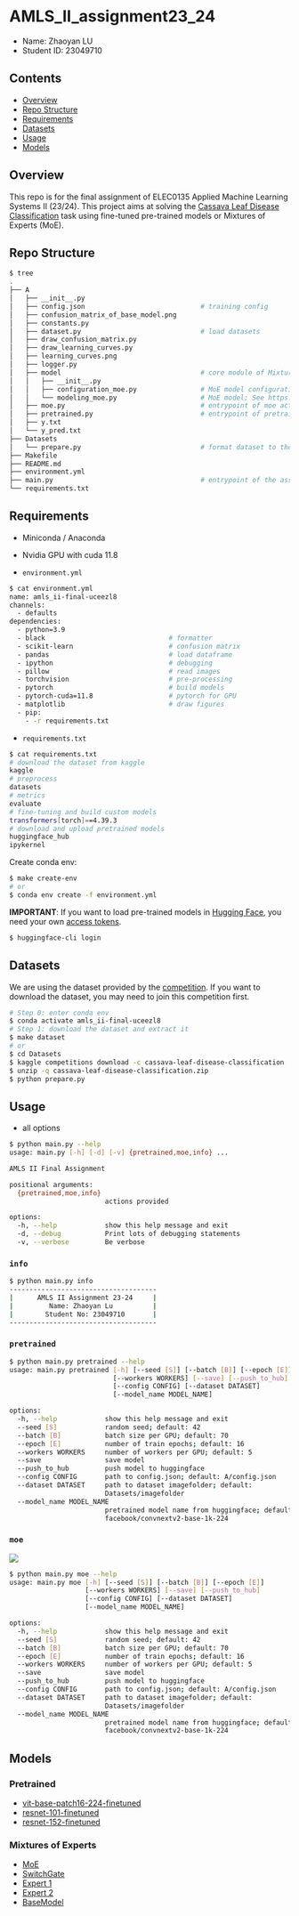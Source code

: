 # AMLS_II_assignment23_24

* Name: Zhaoyan LU
* Student ID: 23049710

## Contents

- [Overview](#Overview)
- [Repo Structure](#Repo-Structure)
- [Requirements](#Requirements)
- [Datasets](#Datasets)
- [Usage](#Usage)
- [Models](#Models)

## Overview

This repo is for the final assignment of ELEC0135 Applied Machine Learning Systems II (23/24).
This project aims at solving the [Cassava Leaf Disease Classification](https://www.kaggle.com/competitions/cassava-leaf-disease-classification/) task
using fine-tuned pre-trained models or Mixtures of Experts (MoE).

## Repo Structure

```bash
$ tree
.
├── A
│   ├── __init__.py
│   ├── config.json                             # training config
│   ├── confusion_matrix_of_base_model.png
│   ├── constants.py
│   ├── dataset.py                              # load datasets
│   ├── draw_confusion_matrix.py
│   ├── draw_learning_curves.py
│   ├── learning_curves.png
│   ├── logger.py
│   ├── model                                   # core module of Mixtures of Experts
│   │   ├── __init__.py
│   │   ├── configuration_moe.py                # MoE model configurations
│   │   └── modeling_moe.py                     # MoE model; See https://huggingface.co/docs/transformers/custom_models#sharing-custom-models
│   ├── moe.py                                  # entrypoint of moe action; train and test
│   ├── pretrained.py                           # entrypoint of pretrained action; train and test
│   ├── y.txt
│   └── y_pred.txt
├── Datasets
│   └── prepare.py                              # format dataset to the imagefolder format; See https://huggingface.co/docs/datasets/v2.0.0/en/image_process#imagefolder
├── Makefile
├── README.md
├── environment.yml
├── main.py                                     # entrypoint of the assignment
└── requirements.txt
```

## Requirements

* Miniconda / Anaconda
* Nvidia GPU with cuda 11.8

* `environment.yml`

```bash
$ cat environment.yml
name: amls_ii-final-uceezl8
channels:
  - defaults
dependencies:
  - python=3.9
  - black                               # formatter
  - scikit-learn                        # confusion matrix
  - pandas                              # load dataframe
  - ipython                             # debugging
  - pillow                              # read images
  - torchvision                         # pre-processing
  - pytorch                             # build models
  - pytorch-cuda=11.8                   # pytorch for GPU
  - matplotlib                          # draw figures
  - pip:
    - -r requirements.txt
```

* `requirements.txt`

```bash
$ cat requirements.txt
# download the dataset from kaggle
kaggle
# preprocess
datasets
# metrics
evaluate
# fine-tuning and build custom models
transformers[torch]==4.39.3
# download and upload pretrained models
huggingface_hub
ipykernel
```

Create conda env:

```bash
$ make create-env
# or
$ conda env create -f environment.yml
```

**IMPORTANT**: If you want to load pre-trained models in [Hugging Face](https://huggingface.co),
you need your own [access tokens](https://huggingface.co/docs/hub/security-tokens).

```bash
$ huggingface-cli login
```

## Datasets

We are using the dataset provided by the [competition](https://www.kaggle.com/competitions/cassava-leaf-disease-classification/data).
If you want to download the dataset, you may need to join this competition first.

```bash
# Step 0: enter conda env
$ conda activate amls_ii-final-uceezl8
# Step 1: download the dataset and extract it
$ make dataset
# or
$ cd Datasets
$ kaggle competitions download -c cassava-leaf-disease-classification
$ unzip -q cassava-leaf-disease-classification.zip
$ python prepare.py
```

## Usage

* all options

```bash
$ python main.py --help
usage: main.py [-h] [-d] [-v] {pretrained,moe,info} ...

AMLS II Final Assignment

positional arguments:
  {pretrained,moe,info}
                        actions provided

options:
  -h, --help            show this help message and exit
  -d, --debug           Print lots of debugging statements
  -v, --verbose         Be verbose
```

### `info`

```bash
$ python main.py info
-------------------------------------
|      AMLS II Assignment 23-24     |
|         Name: Zhaoyan Lu          |
|        Student No: 23049710       |
-------------------------------------
```

### `pretrained`

```bash
$ python main.py pretrained --help
usage: main.py pretrained [-h] [--seed [S]] [--batch [B]] [--epoch [E]]
                          [--workers WORKERS] [--save] [--push_to_hub]
                          [--config CONFIG] [--dataset DATASET]
                          [--model_name MODEL_NAME]

options:
  -h, --help            show this help message and exit
  --seed [S]            random seed; default: 42
  --batch [B]           batch size per GPU; default: 70
  --epoch [E]           number of train epochs; default: 16
  --workers WORKERS     number of workers per GPU; default: 5
  --save                save model
  --push_to_hub         push model to huggingface
  --config CONFIG       path to config.json; default: A/config.json
  --dataset DATASET     path to dataset imagefolder; default:
                        Datasets/imagefolder
  --model_name MODEL_NAME
                        pretrained model name from huggingface; default:
                        facebook/convnextv2-base-1k-224
```

### `moe`

![](model_flowchart.png)

```bash
$ python main.py moe --help
usage: main.py moe [-h] [--seed [S]] [--batch [B]] [--epoch [E]]
                   [--workers WORKERS] [--save] [--push_to_hub]
                   [--config CONFIG] [--dataset DATASET]
                   [--model_name MODEL_NAME]

options:
  -h, --help            show this help message and exit
  --seed [S]            random seed; default: 42
  --batch [B]           batch size per GPU; default: 70
  --epoch [E]           number of train epochs; default: 16
  --workers WORKERS     number of workers per GPU; default: 5
  --save                save model
  --push_to_hub         push model to huggingface
  --config CONFIG       path to config.json; default: A/config.json
  --dataset DATASET     path to dataset imagefolder; default:
                        Datasets/imagefolder
  --model_name MODEL_NAME
                        pretrained model name from huggingface; default:
                        facebook/convnextv2-base-1k-224
```

## Models

### Pretrained

* [vit-base-patch16-224-finetuned](https://huggingface.co/louislu9911/vit-base-patch16-224-finetuned-cassava-leaf-disease)
* [resnet-101-finetuned](https://huggingface.co/louislu9911/resnet-101-finetuned-cassava-leaf-disease)
* [resnet-152-finetuned](https://huggingface.co/louislu9911/resnet-152-finetuned-cassava-leaf-disease)

### Mixtures of Experts

* [MoE](https://huggingface.co/louislu9911/MoE-leaf-disease-convnextv2-base-1k-224)
* [SwitchGate](https://huggingface.co/louislu9911/switch_gate-leaf-disease-convnextv2-base-1k-224)
* [Expert 1](https://huggingface.co/louislu9911/Expert1-leaf-disease-convnextv2-base-1k-224-0_4)
* [Expert 2](https://huggingface.co/louislu9911/Expert2-leaf-disease-convnextv2-base-1k-224-1_2_3)
* [BaseModel](https://huggingface.co/louislu9911/BaseModel-leaf-disease-convnextv2-base-1k-224-0_1_2_3_4)
